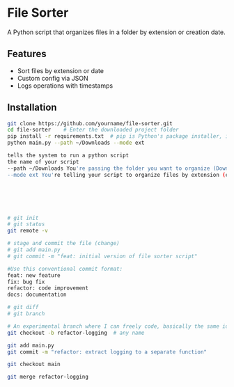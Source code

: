 # File Sorter
A Python script that organizes files in a folder by extension or creation date.

## Features
- Sort files by extension or date
- Custom config via JSON
- Logs operations with timestamps

## Installation
```bash
git clone https://github.com/yourname/file-sorter.git
cd file-sorter    # Enter the downloaded project folder
pip install -r requirements.txt  # pip is Python's package installer, install every package listed inside it
python main.py --path ~/Downloads --mode ext

tells the system to run a python script
the name of your script
--path ~/Downloads You're passing the folder you want to organize (Downloads)
--mode ext You're telling your script to organize files by extension (e.g., .jpg, .pdf, .txt)






# git init
# git status
git remote -v

# stage and commit the file (change)
# git add main.py
# git commit -m "feat: initial version of file sorter script"

#Use this conventional commit format:
feat: new feature
fix: bug fix
refactor: code improvement
docs: documentation

# git diff
# git branch

# An experimental branch where I can freely code, basically the same idea when working with others on git.  
git checkout -b refactor-logging  # any name

git add main.py
git commit -m "refactor: extract logging to a separate function"

git checkout main

git merge refactor-logging

